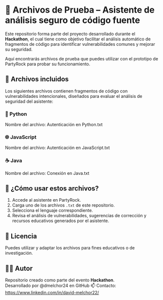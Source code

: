 # 🔐 Archivos de Prueba – Asistente de análisis seguro de código fuente

Este repositorio forma parte del proyecto desarrollado durante el **Hackathon**, el cual tiene como objetivo facilitar el análisis automático de fragmentos de código para identificar vulnerabilidades comunes y mejorar su seguridad.

Aquí encontrarás archivos de prueba que puedes utilizar con el prototipo de PartyRock para probar su funcionamiento.

## 📁 Archivos incluidos

Los siguientes archivos contienen fragmentos de código con vulnerabilidades intencionales, diseñados para evaluar el análisis de seguridad del asistente:

### 🐍 Python

Nombre del archivo: Autenticación en Python.txt

### 🌐 JavaScript

Nombre del archivo: Autenticación en JavaScript.txt

### ☕ Java

Nombre del archivo: Conexión en Java.txt

## 🧪 ¿Cómo usar estos archivos?

1. Accede al asistente en PartyRock.
2. Carga uno de los archivos `.txt` de este repositorio.
3. Selecciona el lenguaje correspondiente.
4. Revisa el análisis de vulnerabilidades, sugerencias de corrección y recursos educativos generados por el asistente.

## 📄 Licencia

Puedes utilizar y adaptar los archivos para fines educativos o de investigación.

## 🧑‍💻 Autor

Repositorio creado como parte del evento **Hackathon**.  
Desarrollado por @dmelchor24 en GitHub
📫 Contacto: https://www.linkedin.com/in/david-melchor22/

